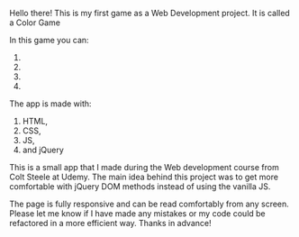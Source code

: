 Hello there! This is my first game as a Web Development project. It is called a Color Game

In this game you can:

1) 
2) 
3) 
4) 

The app is made with:
1) HTML, 
2) CSS,
3) JS,
4) and jQuery

This is a small app that I made during the Web development course from Colt Steele at Udemy. The main idea behind this project was to get more comfortable with jQuery DOM methods instead of using the vanilla JS. 

The page is fully responsive and can be read comfortably from any screen. 
Please let me know if I have made any mistakes or my code could be refactored in a more efficient way. Thanks in advance!
